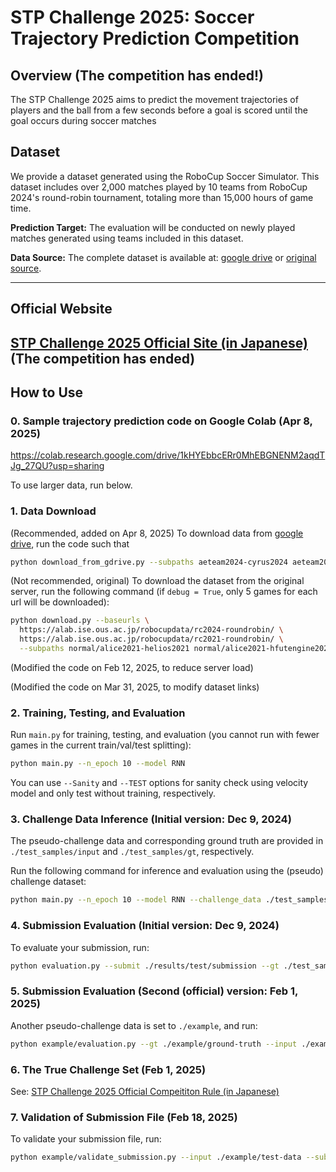 # STP Challenge 2025: Soccer Trajectory Prediction Competition 

## Overview (The competition has ended!) 
The STP Challenge 2025 aims to predict the movement trajectories of players and the ball from a few seconds before a goal is scored until the goal occurs during soccer matches

## Dataset  
We provide a dataset generated using the RoboCup Soccer Simulator. This dataset includes over 2,000 matches played by 10 teams from RoboCup 2024's round-robin tournament, totaling more than 15,000 hours of game time.  

**Prediction Target:** The evaluation will be conducted on newly played matches generated using teams included in this dataset.

**Data Source:** The complete dataset is available at: [google drive](https://drive.google.com/drive/folders/1hiXe4Vyj79FQS8tS_fCvnhaYBM7ezEzy?usp=sharing) or  [original source](https://github.com/hidehisaakiyama/RoboCup2D-data/).

---

## Official Website  
[STP Challenge 2025 Official Site (in Japanese)](https://sites.google.com/view/stp-challenge/)
(The competition has ended)
---

## How to Use 

### 0. Sample trajectory prediction code on Google Colab (Apr 8, 2025)

https://colab.research.google.com/drive/1kHYEbbcERr0MhEBGNENM2aqdTJg_27QU?usp=sharing

To use larger data, run below. 

### 1. Data Download  

(Recommended, added on Apr 8, 2025) To download data from [google drive](https://drive.google.com/drive/folders/1hiXe4Vyj79FQS8tS_fCvnhaYBM7ezEzy?usp=sharing), run the code such that
```bash
python download_from_gdrive.py --subpaths aeteam2024-cyrus2024 aeteam2024-fra2024
```

(Not recommended, original)
To download the dataset from the original server, run the following command (if `debug = True`, only 5 games for each url will be downloaded):  
```bash
python download.py --baseurls \
  https://alab.ise.ous.ac.jp/robocupdata/rc2024-roundrobin/ \
  https://alab.ise.ous.ac.jp/robocupdata/rc2021-roundrobin/ \
  --subpaths normal/alice2021-helios2021 normal/alice2021-hfutengine2021
```
(Modified the code on Feb 12, 2025, to reduce server load)

(Modified the code on Mar 31, 2025, to modify dataset links)

### 2. Training, Testing, and Evaluation
Run `main.py` for training, testing, and evaluation (you cannot run with fewer games in the current train/val/test splitting):

```bash
python main.py --n_epoch 10 --model RNN
```

You can use `--Sanity` and `--TEST` options for sanity check using velocity model and only test without training, respectively.

### 3. Challenge Data Inference (Initial version: Dec 9, 2024)
The pseudo-challenge data and corresponding ground truth are provided in `./test_samples/input` and `./test_samples/gt`, respectively.

Run the following command for inference and evaluation using the (pseudo) challenge dataset:

```bash
python main.py --n_epoch 10 --model RNN --challenge_data ./test_samples/input
```

### 4. Submission Evaluation (Initial version: Dec 9, 2024)
To evaluate your submission, run:

```bash
python evaluation.py --submit ./results/test/submission --gt ./test_samples/gt --input ./test_samples/input
```

### 5. Submission Evaluation (Second (official) version: Feb 1, 2025)
Another pseudo-challenge data is set to `./example`, and run:

```bash
python example/evaluation.py --gt ./example/ground-truth --input ./example/test-data --submit ./example/submission
```

### 6. The True Challenge Set (Feb 1, 2025)
See: 
[STP Challenge 2025 Official Compeititon Rule (in Japanese)](https://sites.google.com/view/stp-challenge/%E7%AB%B6%E6%8A%80%E3%83%AB%E3%83%BC%E3%83%AB)

### 7. Validation of Submission File (Feb 18, 2025)
To validate your submission file, run:

```bash
python example/validate_submission.py --input ./example/test-data --submit ./example/submission
```
